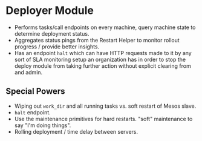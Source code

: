 # Deployer Module

* Performs tasks/call endpoints on every machine, query machine state to determine deployment status.
* Aggregates status pings from the Restart Helper to monitor rollout progress / provide better insights.
* Has an endpoint `halt` which can have HTTP requests made to it by any sort of SLA monitoring setup an organization
  has in order to stop the deploy module from taking further action without explicit clearing from and admin.

## Special Powers

* Wiping out `work_dir` and all running tasks vs. soft restart of Mesos slave.
* `halt` endpoint.
* Use the maintenance primitives for hard restarts. "soft" maintenance to say "I'm doing things".
* Rolling deployment / time delay between servers.
